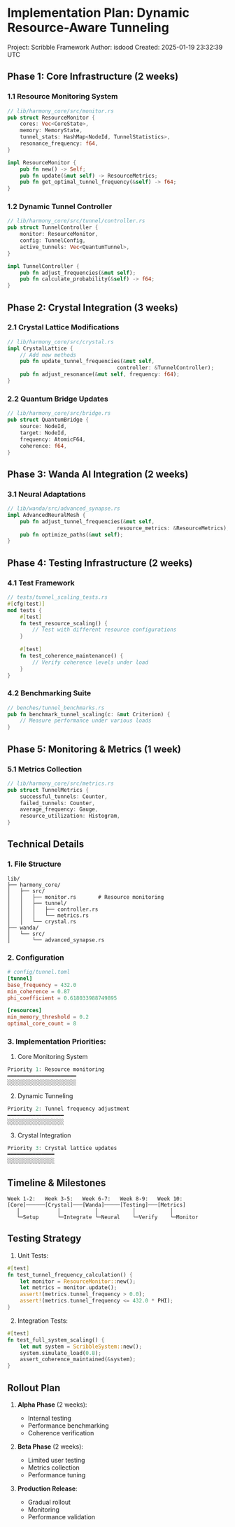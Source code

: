 # Implementation Plan: Dynamic Resource-Aware Tunneling
Project: Scribble Framework
Author: isdood
Created: 2025-01-19 23:32:39 UTC

## Phase 1: Core Infrastructure (2 weeks)

### 1.1 Resource Monitoring System
```rust
// lib/harmony_core/src/monitor.rs
pub struct ResourceMonitor {
    cores: Vec<CoreState>,
    memory: MemoryState,
    tunnel_stats: HashMap<NodeId, TunnelStatistics>,
    resonance_frequency: f64,
}

impl ResourceMonitor {
    pub fn new() -> Self;
    pub fn update(&mut self) -> ResourceMetrics;
    pub fn get_optimal_tunnel_frequency(&self) -> f64;
}
```

### 1.2 Dynamic Tunnel Controller
```rust
// lib/harmony_core/src/tunnel/controller.rs
pub struct TunnelController {
    monitor: ResourceMonitor,
    config: TunnelConfig,
    active_tunnels: Vec<QuantumTunnel>,
}

impl TunnelController {
    pub fn adjust_frequencies(&mut self);
    pub fn calculate_probability(&self) -> f64;
}
```

## Phase 2: Crystal Integration (3 weeks)

### 2.1 Crystal Lattice Modifications
```rust
// lib/harmony_core/src/crystal.rs
impl CrystalLattice {
    // Add new methods
    pub fn update_tunnel_frequencies(&mut self, 
                                   controller: &TunnelController);
    pub fn adjust_resonance(&mut self, frequency: f64);
}
```

### 2.2 Quantum Bridge Updates
```rust
// lib/harmony_core/src/bridge.rs
pub struct QuantumBridge {
    source: NodeId,
    target: NodeId,
    frequency: AtomicF64,
    coherence: f64,
}
```

## Phase 3: Wanda AI Integration (2 weeks)

### 3.1 Neural Adaptations
```rust
// lib/wanda/src/advanced_synapse.rs
impl AdvancedNeuralMesh {
    pub fn adjust_tunnel_frequencies(&mut self, 
                                   resource_metrics: &ResourceMetrics);
    pub fn optimize_paths(&mut self);
}
```

## Phase 4: Testing Infrastructure (2 weeks)

### 4.1 Test Framework
```rust
// tests/tunnel_scaling_tests.rs
#[cfg(test)]
mod tests {
    #[test]
    fn test_resource_scaling() {
        // Test with different resource configurations
    }
    
    #[test]
    fn test_coherence_maintenance() {
        // Verify coherence levels under load
    }
}
```

### 4.2 Benchmarking Suite
```rust
// benches/tunnel_benchmarks.rs
pub fn benchmark_tunnel_scaling(c: &mut Criterion) {
    // Measure performance under various loads
}
```

## Phase 5: Monitoring & Metrics (1 week)

### 5.1 Metrics Collection
```rust
// lib/harmony_core/src/metrics.rs
pub struct TunnelMetrics {
    successful_tunnels: Counter,
    failed_tunnels: Counter,
    average_frequency: Gauge,
    resource_utilization: Histogram,
}
```

## Technical Details

### 1. File Structure
```
lib/
├── harmony_core/
│   ├── src/
│   │   ├── monitor.rs       # Resource monitoring
│   │   ├── tunnel/
│   │   │   ├── controller.rs
│   │   │   └── metrics.rs
│   │   └── crystal.rs
├── wanda/
│   └── src/
│       └── advanced_synapse.rs
```

### 2. Configuration
```toml
# config/tunnel.toml
[tunnel]
base_frequency = 432.0
min_coherence = 0.87
phi_coefficient = 0.618033988749895

[resources]
min_memory_threshold = 0.2
optimal_core_count = 8
```

### 3. Implementation Priorities:

1. Core Monitoring System
```rust
Priority 1: Resource monitoring
━━━━━━━━━━━━━━━━━━━━━━
░░░░░░░░░░░░░░░░░░░░░░
```

2. Dynamic Tunneling
```rust
Priority 2: Tunnel frequency adjustment
━━━━━━━━━━━━━━━━━━
░░░░░░░░░░░░░░░░░░
```

3. Crystal Integration
```rust
Priority 3: Crystal lattice updates
━━━━━━━━━━━━━━━
░░░░░░░░░░░░░░░
```

## Timeline & Milestones

```ascii
Week 1-2:   Week 3-5:   Week 6-7:   Week 8-9:   Week 10:
[Core]──────[Crystal]───[Wanda]─────[Testing]───[Metrics]
   │            │           │           │           │
   └─Setup      └─Integrate └─Neural    └─Verify    └─Monitor
```

## Testing Strategy

1. Unit Tests:
```rust
#[test]
fn test_tunnel_frequency_calculation() {
    let monitor = ResourceMonitor::new();
    let metrics = monitor.update();
    assert!(metrics.tunnel_frequency > 0.0);
    assert!(metrics.tunnel_frequency <= 432.0 * PHI);
}
```

2. Integration Tests:
```rust
#[test]
fn test_full_system_scaling() {
    let mut system = ScribbleSystem::new();
    system.simulate_load(0.8);
    assert_coherence_maintained(&system);
}
```

## Rollout Plan

1. **Alpha Phase** (2 weeks):
   - Internal testing
   - Performance benchmarking
   - Coherence verification

2. **Beta Phase** (2 weeks):
   - Limited user testing
   - Metrics collection
   - Performance tuning

3. **Production Release**:
   - Gradual rollout
   - Monitoring
   - Performance validation

